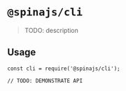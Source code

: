 # `@spinajs/cli`

> TODO: description

## Usage

```
const cli = require('@spinajs/cli');

// TODO: DEMONSTRATE API
```
